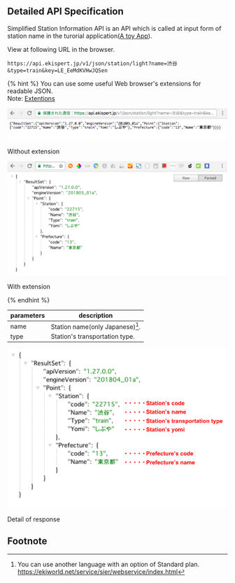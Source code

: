 ## Detailed API Specification

Simplified Station Information API is an API which is called at input form of station name in the turorial application([A toy App](/docs/app.md)).

View at following URL in the browser.

```
https://api.ekispert.jp/v1/json/station/light?name=渋谷&type=train&key=LE_EeMdKVHwJQSen
```

{% hint %}
You can use some useful Web browser's extensions for readable JSON.  
Note: [Extentions](/docs/extension.md)

![img](/img/10.png)

<p class="caption">Without extension</p>

![img](/img/use_extension.png)

<p class="caption">With extension</p>

{% endhint %}



|parameters|description|
|---|---|
|name|Station name(only Japanese)[^1].|
|type|Station's transportation type.|

![img](/img/station2.png)

<p class="caption">Detail of response</p>

## Footnote
[^1]: You can use another language with an option of Standard plan. https://ekiworld.net/service/sier/webservice/index.html
